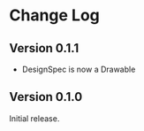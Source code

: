Change Log
==========

Version 0.1.1
-------------

 * DesignSpec is now a Drawable

Version 0.1.0
-------------

Initial release.
